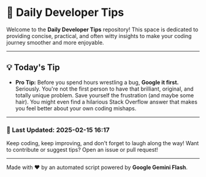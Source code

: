 
# 🌟 Daily Developer Tips

Welcome to the **Daily Developer Tips** repository! This space is dedicated to providing concise, practical, and often witty insights to make your coding journey smoother and more enjoyable.

---

## 💡 Today's Tip

- **Pro Tip:**  Before you spend hours wrestling a bug,  **Google it first.**  Seriously.  You're not the first person to have that brilliant, original, and totally unique problem.  Save yourself the frustration (and maybe some hair). You might even find a hilarious Stack Overflow answer that makes you feel better about your own coding mishaps.

---

### 📅 Last Updated: 2025-02-15 16:17

Keep coding, keep improving, and don't forget to laugh along the way! Want to contribute or suggest tips? Open an issue or pull request!

---

Made with ❤️ by an automated script powered by **Google Gemini Flash**.
